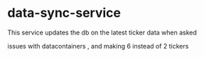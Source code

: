 # data-sync-service
This service updates the db on the latest ticker data when asked


issues with datacontainers , and making 6 instead of 2 tickers
